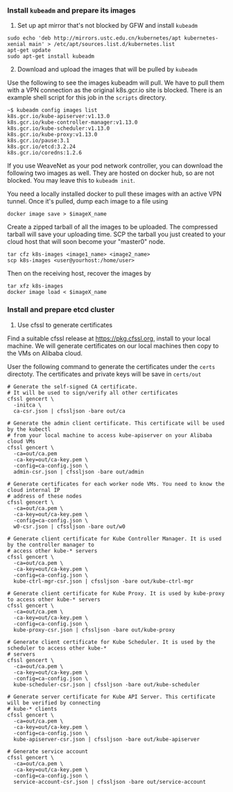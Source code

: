 ### Install ```kubeadm``` and prepare its images

1. Set up apt mirror that's not blocked by GFW and install ```kubeadm```

```
sudo echo 'deb http://mirrors.ustc.edu.cn/kubernetes/apt kubernetes-xenial main' > /etc/apt/sources.list.d/kubernetes.list
apt-get update
sudo apt-get install kubeadm
```

2. Download and upload the images that will be pulled by ```kubeadm```

Use the following to see the images kubeadm will pull. We have to pull them with
a VPN connection as the original k8s.gcr.io site is blocked. There is an example
shell script for this job in the ```scripts``` directory.

``` 
~$ kubeadm config images list
k8s.gcr.io/kube-apiserver:v1.13.0
k8s.gcr.io/kube-controller-manager:v1.13.0
k8s.gcr.io/kube-scheduler:v1.13.0
k8s.gcr.io/kube-proxy:v1.13.0
k8s.gcr.io/pause:3.1
k8s.gcr.io/etcd:3.2.24
k8s.gcr.io/coredns:1.2.6
```

If you use WeaveNet as your pod network controller, you can download the following
two images as well. They are hosted on docker hub, so are not blocked. You may leave
this to ```kubeadm init```.

You need a locally installed docker to pull these images with an active VPN tunnel.
Once it's pulled, dump each image to a file using

```
docker image save > $imageX_name
```

Create a zipped tarball of all the images to be uploaded. The compressed tarball will 
save your uploading time. SCP the tarball you just created to your cloud host that 
will soon become your "master0" node. 

```
tar cfz k8s-images <image1_name> <image2_name> 
scp k8s-images <user@yourhost:/home/user>
```

Then on the receiving host, recover the images by

```
tar xfz k8s-images
docker image load < $imageX_name
```

### Install and prepare etcd cluster

1. Use cfssl to generate certificates

Find a suitable cfssl release at https://pkg.cfssl.org, install to your local machine. 
We will generate certificates on our local machines then copy to the VMs on Alibaba cloud.

User the following command to generate the certificates under the ```certs``` directoty. 
The certificates and private keys will be save in ```certs/out```

```
# Generate the self-signed CA certificate. 
# It will be used to sign/verify all other certificates
cfssl gencert \
  -initca \
  ca-csr.json | cfssljson -bare out/ca

# Generate the admin client certificate. This certificate will be used by the kubectl 
# from your local machine to access kube-apiserver on your Alibaba cloud VMs
cfssl gencert \
  -ca=out/ca.pem 
  -ca-key=out/ca-key.pem \
  -config=ca-config.json \
  admin-csr.json | cfssljson -bare out/admin

# Generate certificates for each worker node VMs. You need to know the cloud internal IP 
# address of these nodes
cfssl gencert \
  -ca=out/ca.pem \
  -ca-key=out/ca-key.pem \
  -config=ca-config.json \
  w0-csr.json | cfssljson -bare out/w0

# Generate client certificate for Kube Controller Manager. It is used by the controller manager to 
# access other kube-* servers
cfssl gencert \
  -ca=out/ca.pem \
  -ca-key=out/ca-key.pem \
  -config=ca-config.json \
  kube-ctrl-mgr-csr.json | cfssljson -bare out/kube-ctrl-mgr

# Generate client certificate for Kube Proxy. It is used by kube-proxy to access other kube-* servers
cfssl gencert \
  -ca=out/ca.pem \
  -ca-key=out/ca-key.pem \
  -config=ca-config.json \
  kube-proxy-csr.json | cfssljson -bare out/kube-proxy

# Generate client certificate for Kube Scheduler. It is used by the scheduler to access other kube-* 
# servers
cfssl gencert \
  -ca=out/ca.pem \
  -ca-key=out/ca-key.pem \
  -config=ca-config.json \
  kube-scheduler-csr.json | cfssljson -bare out/kube-scheduler

# Generate server certificate for Kube API Server. This certificate will be verified by connecting 
# kube-* clients
cfssl gencert \
  -ca=out/ca.pem \
  -ca-key=out/ca-key.pem \
  -config=ca-config.json \
  kube-apiserver-csr.json | cfssljson -bare out/kube-apiserver

# Generate service account 
cfssl gencert \
  -ca=out/ca.pem \
  -ca-key=out/ca-key.pem \
  -config=ca-config.json \
  service-account-csr.json | cfssljson -bare out/service-account
```




